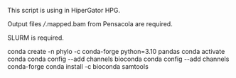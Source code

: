 This script is using in HiperGator HPG. 

Output files */*.mapped.bam from Pensacola are required.

SLURM is required.
 

conda create -n phylo -c conda-forge python=3.10 pandas
conda activate conda
conda config --add channels bioconda
conda config --add channels conda-forge
conda install -c bioconda samtools
